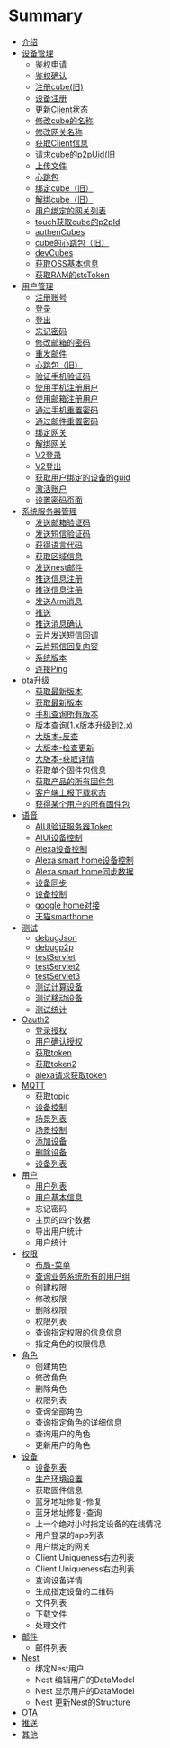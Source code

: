 # Summary

* [介绍](README.md)
* [设备管理](client.md)
  * [鉴权申请](client/authApply.md)
  * [鉴权确认](client/authConfirim.md)
  * [注册cube\(旧\)](client/cubeRegisterOld.md)
  * [设备注册](client/clientRegister.md)
  * [更新Client状态](client/updateClientStatu.md)
  * [修改cube的名称](client/updateCube.md)
  * [修改网关名称](client/updateClient.md)
  * [获取Client信息](client/getClientInfo.md)
  * [请求cube的p2pUid\(旧](client/getCubeP2pUidOld.md)
  * [上传文件](client/uploadFile.md)
  * [心跳包](client/heart.md)
  * [绑定cube（旧）](client/bindCubeOld.md)
  * [解绑cube（旧）](client/unbindCubeOld.md)
  * [用户绑定的网关列表](client/accountGatewayList.md)
  * [touch获取cube的p2pId](client/touchGetCubeP2pUid.md)
  * [authenCubes](client/authencubes.md)
  * [cube的心跳包（旧）](client/cubeHeart.md)
  * [devCubes](client/devcubes.md)
  * [获取OSS基本信息](client/huoqu-oss-ji-ben-xin-xi.md)
  * [获取RAM的stsToken](client/ramStsToken.md)
* [用户管理](account.md)
  * [注册账号](account/registerAccount.md)
  * [登录](account/login.md)
  * [登出](account/logout.md)
  * [忘记密码](account/forgotPassword.md)
  * [修改邮箱的密码](account/updatePassword.md)
  * [重发邮件](account/resendEmail.md)
  * [心跳包（旧）](account/oldAppHeart.md)
  * [验证手机验证码](account/validatePhoneCode.md)
  * [使用手机注册用户](account/registerByPhone.md)
  * [使用邮箱注册用户](account/registerByEmail.md)
  * [通过手机重置密码](account/resetPasswordByPhone.md)
  * [通过邮件重置密码](account/resetPasswordByEmail.md)
  * [绑定网关](account/bindCube.md)
  * [解绑网关](account/unbindCube.md)
  * [V2登录](account/v2AccountsLogin.md)
  * [V2登出](account/v2AccountsLogout.md)
  * [获取用户绑定的设备的guid](account/v2HhomeGateway.md)
  * [激活账户](account/userVerify.md)
  * [设置密码页面](account/setPasswordPage.md)
* [系统服务器管理](system.md)
  * [发送邮箱验证码](system/emailCode.md)
  * [发送短信验证码 ](system/smsCode.md)
  * [获得语言代码](system/regionLanguageCode.md)
  * [获取区域信息](system/regionList.md)
  * [发送nest邮件](system/sendNestEmail.md)
  * [推送信息注册](system/pushRegister.md)
  * [推送信息注册](system/pushRegisterNew.md)
  * [发送Arm消息](system/pushArm.md)
  * [推送](system/pushMessage.md)
  * [推送消息确认](system/pushConfirm.md)
  * [云片发送短信回调](system/smsYunpianStatus.md)
  * [云片短信回复内容](system/smsYunpianReplay.md)
  * [系统版本](system/systemVersion.md)
  * [连接Ping](client/connectionping.md)
* [ota升级](ota.md)
  * [获取最新版本](ota/retrieve.md)
  * [获取最新版本](ota/firmwareRetrieve.md)
  * [手机查询所有版本](ota/integrationCheck.md)
  * [版本查询\(1.x版本升级到2.x\)](ota/firmwaresSwVersion.md)
  * [大版本-反查](ota/fpkPegging.md)
  * [大版本-检查更新](ota/fpkCheckUpdate.md)
  * [大版本-获取详情](ota/fpkDetail.md)
  * [获取单个固件包信息](ota/firmwaresDetail.md)
  * [获取产品的所有固件包](ota/firmwaresByProductId.md)
  * [客户端上报下载状态](ota/ke-hu-duan-shang-bao-xia-zai-zhuang-tai.md)
  * [获得某个用户的所有固件包](ota/firmwareByAccountId.md)
* [语音](voice.md)
  * [AIUI验证服务器Token](voice/verifytoken.md)
  * [AIUI设备控制](voice/deviceControl.md)
  * [Alexa设备控制](voice/alexaControlDevice.md)
  * [Alexa smart home设备控制](voice/alexaSmartHomeDeviceSync.md)
  * [Alexa smart home同步数据](voice/alexa-smart-hometong-bu-shu-ju.md)
  * [设备同步](voice/deviceSync.md)
  * [设备控制](voice/devicdeControl2.md)
  * [google home对接](voice/google-home.md)
  * [天猫smarthome](voice/tian-mao-smarthome.md)
* [测试](test.md)
  * [debugJson](debugjson.md)
  * [debugp2p](debugp2p.md)
  * [testServlet](testservlet.md)
  * [testServlet2](testservlet2.md)
  * [testServlet3](testservlet3.md)
  * [测试计算设备](calculateonlineclientbyhour.md)
  * [测试移动设备](moveonlineclientperhour.md)
  * [测试统计](statdayreport.md)
* [Oauth2](oauth2.md)
  * [登录授权](oauth2/authorize.md)
  * [用户确认授权](oauth2/confirmAuthorization.md)
  * [获取token](oauth2/token.md)
  * [获取token2](oauth2/huo-qu-token2.md)
  * [alexa请求获取token](oauth2/registerAlexa.md)
* [MQTT](mqtt.md)
  * [获取topic](mqtt/topic.md)
  * [设备控制](mqtt/deviceControl.md)
  * [场景列表](chang-jing-lie-biao.md)
  * [场景控制](chang-jing-kong-zhi.md)
  * [添加设备](mqtt/deviceAdd.md)
  * [删除设备](mqtt/deviceDelete.md)
  * [设备列表](mqtt/deviceList.md)
* [用户](userAdmin.md)
  * [用户列表](account/yong-hu-lie-biao.md)
  * [用户基本信息](account/yong-hu-ji-ben-xin-xi.md)
  * 忘记密码
  * 主页的四个数据
  * 导出用户统计
  * 用户统计
* [权限](permissionAdmin.md)
  * [布局-菜单](account/bu-5c40-cai-dan.md)
  * [查询业务系统所有的用户组](account/cha-xun-ye-wu-xi-tong-suo-you-de-yong-hu-zu.md)
  * 创建权限
  * 修改权限
  * 删除权限
  * 权限列表
  * 查询指定权限的信息信息
  * 指定角色的权限信息
* [角色](roleAdmin.md)
  * 创建角色
  * 修改角色
  * 删除角色
  * 权限列表
  * 查询全部角色
  * 查询指定角色的详细信息
  * 查询用户的角色
  * 更新用户的角色
* [设备](deviceAdmin.md)
  * [设备列表](she-bei-lie-biao.md)
  * [生产环境设置](sheng-chan-huan-jing-she-zhi.md)
  * 获取固件信息
  * 蓝牙地址修复-修复
  * 蓝牙地址修复-查询
  * 上一个绝对小时指定设备的在线情况
  * 用户登录的app列表
  * 用户绑定的网关
  * Client Uniqueness右边列表
  * Client Uniqueness右边列表
  * 查询设备详情
  * 生成指定设备的二维码
  * 文件列表
  * 下载文件
  * 处理文件
* [邮件](emailAdmin.md)
  * 邮件列表
* [Nest](nestAdmin.md)
  * 绑定Nest用户
  * Nest 编辑用户的DataModel
  * Nest 显示用户的DataModel
  * Nest 更新Nest的Structure
* [OTA](otaAdmin.md)
* [推送](pushAdmin.md)
* [其他](otherAdmin.md)

